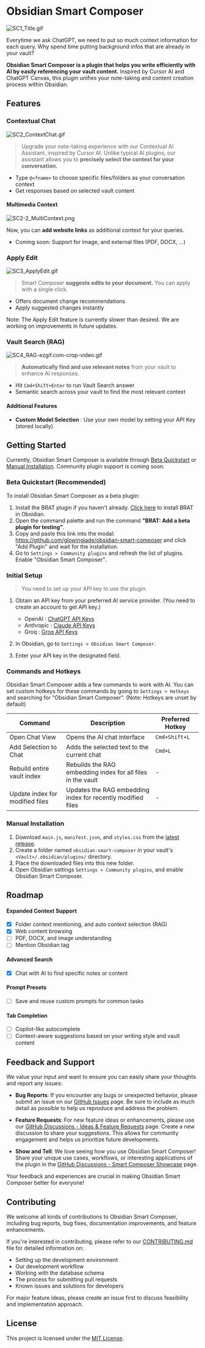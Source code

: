 # Obsidian Smart Composer

![SC1_Title.gif](https://github.com/user-attachments/assets/a50a1f80-39ff-4eba-8090-e3d75e7be98c)

Everytime we ask ChatGPT, we need to put so much context information for each query. Why spend time putting background infos that are already in your vault?

**Obsidian Smart Composer is a plugin that helps you write efficiently with AI by easily referencing your vault content.** Inspired by Cursor AI and ChatGPT Canvas, this plugin unifies your note-taking and content creation process within Obsidian.

## Features

### Contextual Chat

![SC2_ContextChat.gif](https://github.com/user-attachments/assets/8da4c189-399a-450a-9591-95f1c9af1bc8)

> Upgrade your note-taking experience with our Contextual AI Assistant, inspired by Cursor AI. Unlike typical AI plugins, our assistant allows you to **precisely select the context for your conversation.**

- Type `@<fname>` to choose specific files/folders as your conversation context
- Get responses based on selected vault content

#### Multimedia Context

![SC2-2_MultiContext.png](https://github.com/user-attachments/assets/b22175d4-80a2-4122-8555-2b9dd4987f93)

Now, you can **add website links** as additional context for your queries.

- Coming soon: Support for image, and external files (PDF, DOCX, ...)

### Apply Edit

![SC3_ApplyEdit.gif](https://github.com/user-attachments/assets/35ee03ff-4a61-4d08-8032-ca61fb37dcf1)

> Smart Composer **suggests edits to your document.** You can apply with a single click.

- Offers document change recommendations
- Apply suggested changes instantly

Note: The Apply Edit feature is currently slower than desired. We are working on improvements in future updates.

### Vault Search (RAG)

![SC4_RAG-ezgif.com-crop-video.gif](https://github.com/user-attachments/assets/91c3ab8d-56d7-43b8-bb4a-1e73615a40ec)

> **Automatically find and use relevant notes** from your vault to enhance AI responses.

- Hit `Cmd+Shift+Enter` to run Vault Search answer
- Semantic search across your vault to find the most relevant context

#### Additional Features

- **Custom Model Selection** : Use your own model by setting your API Key (stored locally).

## Getting Started

Currently, Obsidian Smart Composer is available through [Beta Quickstart](#beta-quickstart-recommended) or [Manual Installation](#manual-installation). Community plugin support is coming soon.

### Beta Quickstart (Recommended)

To install Obsidian Smart Composer as a beta plugin:

1. Install the BRAT plugin if you haven't already. [Click here](obsidian://show-plugin?id=obsidian42-brat) to install BRAT in Obsidian.
2. Open the command palette and run the command **"BRAT: Add a beta plugin for testing"**.
3. Copy and paste this link into the modal: https://github.com/glowingjade/obsidian-smart-composer and click "Add Plugin" and wait for the installation.
4. Go to `Settings > Community plugins` and refresh the list of plugins. Enable "Obsidian Smart Composer".

### Initial Setup

> You need to set up your API key to use the plugin.

1. Obtain an API key from your preferred AI service provider. (You need to create an account to get API key.)

   - OpenAI : [ChatGPT API Keys](https://platform.openai.com/api-keys)
   - Anthropic : [Claude API Keys](https://console.anthropic.com/settings/keys)
   - Groq : [Groq API Keys](https://console.groq.com/keys)

2. In Obsidian, go to `Settings > Obsidian Smart Composer`.
3. Enter your API key in the designated field.

### Commands and Hotkeys

Obsidian Smart Composer adds a few commands to work with AI. You can set custom hotkeys for these commands by going to `Settings > Hotkeys` and searching for "Obsidian Smart Composer". (Note: Hotkeys are unset by default)

| Command                         | Description                                                 | Preferred Hotkey |
| ------------------------------- | ----------------------------------------------------------- | ---------------- |
| Open Chat View                  | Opens the AI chat interface                                 | `Cmd+Shift+L`    |
| Add Selection to Chat           | Adds the selected text to the current chat                  | `Cmd+L`          |
| Rebuild entire vault index      | Rebuilds the RAG embedding index for all files in the vault | -                |
| Update index for modified files | Updates the RAG embedding index for recently modified files | -                |

### Manual Installation

1. Download `main.js`, `manifest.json`, and `styles.css` from the [latest release](https://github.com/glowingjade/obsidian-smart-composer/releases/latest).
2. Create a folder named `obsidian-smart-composer` in your vault's `<Vault>/.obsidian/plugins/` directory.
3. Place the downloaded files into this new folder.
4. Open Obsidian settings `Settings > Community plugins`, and enable Obsidian Smart Composer.

## Roadmap

#### Expanded Context Support

- [x] Folder context mentioning, and auto context selection (RAG)
- [x] Web content browsing
- [ ] PDF, DOCX, and image understanding
- [ ] Mention Obsidian tag

#### Advanced Search

- [x] Chat with AI to find specific notes or content

#### Prompt Presets

- [ ] Save and reuse custom prompts for common tasks

#### Tab Completion

- [ ] Copilot-like autocomplete
- [ ] Context-aware suggestions based on your writing style and vault content

## Feedback and Support

We value your input and want to ensure you can easily share your thoughts and report any issues:

- **Bug Reports**: If you encounter any bugs or unexpected behavior, please submit an issue on our [GitHub Issues](https://github.com/glowingjade/obsidian-smart-composer/issues) page. Be sure to include as much detail as possible to help us reproduce and address the problem.

- **Feature Requests**: For new feature ideas or enhancements, please use our [GitHub Discussions - Ideas & Feature Requests](https://github.com/glowingjade/obsidian-smart-composer/discussions/categories/ideas-feature-requests) page. Create a new discussion to share your suggestions. This allows for community engagement and helps us prioritize future developments.

- **Show and Tell**: We love seeing how you use Obsidian Smart Composer! Share your unique use cases, workflows, or interesting applications of the plugin in the [GitHub Discussions - Smart Composer Showcase](https://github.com/glowingjade/obsidian-smart-composer/discussions/categories/smart-composer-showcase) page.

Your feedback and experiences are crucial in making Obsidian Smart Composer better for everyone!

## Contributing

We welcome all kinds of contributions to Obsidian Smart Composer, including bug reports, bug fixes, documentation improvements, and feature enhancements.

If you're interested in contributing, please refer to our [CONTRIBUTING.md](CONTRIBUTING.md) file for detailed information on:

- Setting up the development environment
- Our development workflow
- Working with the database schema
- The process for submitting pull requests
- Known issues and solutions for developers

For major feature ideas, please create an issue first to discuss feasibility and implementation approach.

## License

This project is licensed under the [MIT License](LICENSE).
